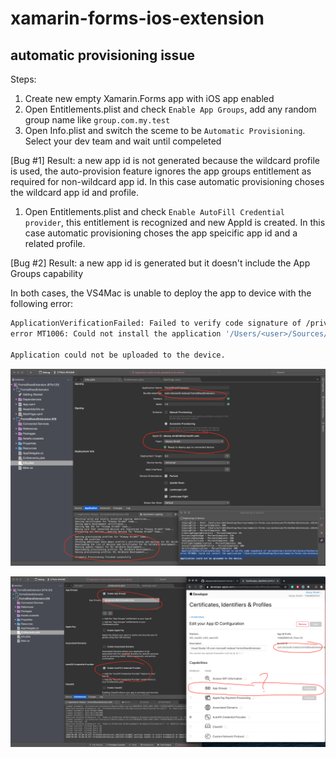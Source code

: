 # xamarin-forms-ios-extension

## automatic provisioning issue

Steps:

1. Create new empty Xamarin.Forms app with iOS app enabled
1. Open Entitlements.plist and check `Enable App Groups`, add any random group name like `group.com.my.test`
1. Open  Info.plist and switch the sceme to be `Automatic Provisioning`. Select your dev team and wait until compeleted

[Bug #1] Result: a new app id is not generated because the wildcard profile is used, the auto-provision feature ignores the app groups entitlement as required for non-wildcard app id. In this case automatic provisioning choses the wildcard app id and profile.

1. Open Entitlements.plist and check `Enable AutoFill Credential provider`, this entitlement is recognized and new AppId is created. In this case automatic provisioning choses the app speicific app id and a related profile.

[Bug #2] Result: a new app id is generated but it doesn't include the App Groups capability

In both cases, the VS4Mac is unable to deploy the app to device with the following error:

```bash
ApplicationVerificationFailed: Failed to verify code signature of /private/var/installd/Library/Caches/com.apple.mobile.installd.staging/temp.DJgPAL/extracted/FormsShareExtension.iOS.app : 0xe8008016 (The executable was signed with invalid entitlements.)
error MT1006: Could not install the application '/Users/<user>/Sources/xamarin-forms-ios-extension/FormsShareExtension.iOS/bin/iPhone/Debug/device-builds/iphone10.3-13.4.1/FormsShareExtension.iOS.app' on the device '<device-name>': Your code signing/provisioning profiles are not correctly configured. Probably you have an entitlement not supported by your current provisioning profile, or your device is not part of the current provisioning profile. Please check the iOS Device Log for details (error: 0xe8008016).

Application could not be uploaded to the device.
```

![auto](ReadmeItems/vs-automatic-prov-1.png)

![auto](ReadmeItems/vs-automatic-prov-2.png)
